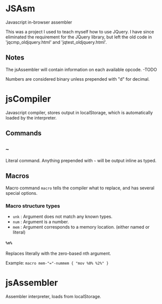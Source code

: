 # JSAsm
Javascript in-browser assembler

This was a project I used to teach myself how to use JQuery. I have since eliminated the requirement for the JQuery library, but left the old code in 'jqcmp_oldjquery.html' and 'jqtest_oldjquery.html'. 

## Notes

The jsAssembler will contain information on each available opcode. -TODO

Numbers are considered binary unless prepended with "d" for decimal.

# jsCompiler
Javascript compiler, stores output in localStorage, which is automatically loaded by the interpreter.

## Commands

## `~`
Literal command.
Anything prepended with `~` will be output inline as typed.

## Macros
Macro command `macro` tells the compiler what to replace, and has several special options.

### Macro structure types
* `unk` : Argument does not match any known types.
* `num` : Argument is a number.
* `mem` : Argument corresponds to a memory location. (either named or literal)

#### `%n%`
Replaces literally with the zero-based nth argument.

Example: `macro mem-"="-nummem { "mov %0% %2%" }`


# jsAssembler
Assembler interpreter, loads from localStorage.